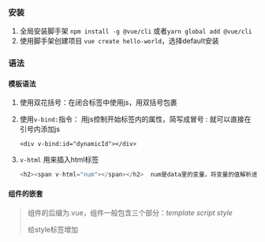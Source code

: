 ### 安装

1. 全局安装脚手架 `npm install -g @vue/cli` 或者`yarn global add @vue/cli`
2. 使用脚手架创建项目 `vue create hello-world`，选择default安装

### 语法

#### 模板语法

1. 使用双花括号：在闭合标签中使用js，用双括号包裹

2. 使用``v-bind:``指令： 用js控制开始标签内的属性，简写成冒号 : 就可以直接在引号内添加js

   `<div v-bind:id="dynamicId"></div>`

3. `v-html` 用来插入html标签

   ```js
   <h2><span v-html="num"></span></h2>  num是data里的变量，将变量的值解析进span标签里
   ```

#### 组件的嵌套

> 组件的后缀为.vue，组件一般包含三个部分：*template* *script* *style*
>
> 给style标签增加<style scoped>属性，css样式只在这个组件生效

在父组件中子组件，在父组件导出对象下添加一个components对象，里面写上导入的名字就可以在template中使用了。

#### 组件的数据data

定义： 直接在默认导出的对象下增加data属性，该属性的值是函数，需要返回一个**对象**

- 三种定义方法：

> ```js
> data(){
>   return{
>     num:10
>   }}
> ```

> ```js
> data:()=>{
>   return{
>     num:10
>   }}
> ```

> ```js
> data:function () {
> 	return{
>   	num:10
> }}
> ```

#### Class绑定

1. 直接使用模版语法判断v-bind

   ```js
   <h2 :class="num?'box-show':'box'">{{num}}</h2>
   ```

2. 对象语法

   ```js
   <h2 :class="{ active: isActive, 'text-danger': hasError }">{{num}}</h2>
   ```

3. 数组语法

   ```js
   <h2 :class="['box',show?'show':'']">{{num}}</h2>
   ```

#### Style绑定

```js
<h3 style="color: red">style</h3> 	默认写法
<h3 :style="`color:${show?'red':'black'}`">style</h3>  带判断的，模板字符串
<h3 :style="{display:show?'block':'none'}">a</h3>			对象语法
//数组语法： 在你数组里面放对象
```

#### 条件渲染

1. 样式控制（none｜block｜flex｜table...） v-show

   ```js
   <h1 v-show="show">Hello!</h1>   反复出现(下拉菜单等)
   ```

2. 结构控制（标签是否存在）v-if

   ```js
   <h1 v-if="show">Hello!</h1>  骨架瓶之类
   <h1 v-else-if="num">Hello!</h1>   v-else-if增加第三个判断
   <h1 v-else>Hello!</h1>  v-else配合v-if使用，保证兄弟级，前后紧跟
   ```

#### 列表渲染 v-for

```js
<ul id="example-1">
  //item这里可以增加index参数，代表索引 (item,index)
  <li v-for="item in items" :key="item.message">  //冒号是v-bind的缩写
    {{ item.message }}
  </li>
</ul>
data: {
    items: [
      { message: 'Foo' },
      { message: 'Bar' }
    ]}
```

#### 事件函数

- 在导出对象下添加`methods`属性，在里面写上事件函数，事件函数只能写成普通函数，只有这里才能使用this(只有普通函数能拿到this)

- 这里面定义的函数不一定都当作事件函数，也可以写普通函数

#### 修改data

1. 直接修改，不用setState之类的，`this.num++`
2. 事件函数要写成普通函数，这样才可以用this
   - 综述： 在template中，直接修改，在script中，使用this.xxx来修改

#### 修改data中的数组

> 有时候数组的更改不能触发视图的更新

- 数据是一个对象，更新时，给对象添加新的属性，不能触发视图的更新（但是数据实际时更新了），解决办法：重新赋值一个新的对象（直接把对象修改了）
- 使用`$set()`方法` $set(obj,"age",10)`添加age=10这一条属性
- 数据是对象数组，给该对象新增属性

#### 事件绑定（监听）

`v-on`，简写@  `@click="函数或者函数内的内容"`

1. 事件绑定的时候可以赋值一个函数，点击的时候函数触发(事件函数要写成普通函数，这样才可以用this)

2. 将执行的函数内的内容直接写到click内，点击的时候执行，一般执行的内容都是简单的修改数据

3. 事件传参： (直接传递)

   - 事件函数传参，直接在函数调用的时候在后面的括号里写上参数（不必像React那样写箭头函数传）；

   - 如果事件函数设置了参数，那么如果事件触发的时候不传递参数 ，那么事件函数接收的第一个参数默认是`event`事件对象；
   - 想传事件对象的话，使用`$event`来传递`@click=add(100,$event)`

#### 表单

>  数据的双向绑定：1. 当用户输入内容时导致视图改变；2. 通过js逻辑处理修改data，导致视图改变

> 表单内的submit提交按钮点击的时候默认会清空表单，需要在事件函数阻止：接收event参数，`event.preventDefault `  另外还有`event.stopPropagation()`阻止事件冒泡

`<input type = "text" :value='value'/>`

1. 写上`@change = 'handleInput'`，change是在失去焦点的时候触发的（不是时实的）

2. ` @input='handleInput'`事件是实时改变的
3. `v-model = 'value'`： 替换监听函数和默认值  **推荐**

#### this指向问题

1. 普通函数的this指的是vue组件，一般在对象里面写普通函数，
2. 箭头函数的this是在函数创建的时候去找

2. 导出的是对象，对象里面写箭头函数会出现问题，找不到this（因为在vue中，是导出对象而不是class）

3. 而React是class组件，里面的this指向就是该组件
   - 综述：在class中，使用箭头函数，在对象中，使用普通函数；

#### 表单的输入绑定

`v-model`  直接使用 v-model 指令，搭配value使用

```js
//复选：  				checkArr是data里的空数组
<label for='vue'>vue</label><input id="vue" value="vue" type="checkbox" v-model="checkArr"/>    <label for='react'>react</label><input id="react" value="react" type="checkbox" v-model="checkArr"/>
 //单选:
  <input type="radio" id="one" value="One" v-model="picked"> //picked为data里的一个属性，默认空
  <label for="one">One</label>
//选择框
  <select v-model="selected"> //selected为一个默认为空的data属性
    <option disabled value="">请选择</option>
    <option>A</option>   //可以增加value属性，这样的话值以value为准
    <option>B</option>
    <option>C</option>
  </select>
```

>  值绑定：修改value的默认内容<input  type="checkbox"  v-model="toggle"  true-value="yes"  false-value="no" >在script中：`// 当选中时 vm.toggle === 'yes' // 当没有选中时 vm.toggle === 'no'`

#### 修饰符

.sync 将props变为双向绑定，可以支持子组件修改父组件prop

##### 事件修饰符 (v-on)

- `.stop` 阻止事件冒泡

- `.prevent` 阻止时间的默认行为（a的跳转，表单的提交）
- `.capture` 颠倒事件触发顺序
- `.self` 只有当event.target 是当前元素自身时触发处理函数，只在自身触发，下级不触发（优于阻止冒泡）
- `.once` 事件只触发一次
- `.passive` 新增的，移动端滑动优化

##### 按键修饰符

> <input v-on:keyup.enter="submit">
>
> <input v-on:keyup.13="submit">  //也可以使用按键码

`.enter` `.tab` `.delete` `.esc` `.space` `.up` `.left`

可以用如下修饰符来实现仅在按下相应按键时才触发鼠标或键盘事件的监听器。

`.ctrl`  `.alt` `.shift` `.meta`

在 Mac 系统键盘上，meta 对应 command 键 (⌘)。在 Windows 系统键盘 meta 对应 Windows 徽标键 (⊞)。

##### v-model 修饰符

- `.lazy` 使用懒惰模式：双向绑定不使用input事件而是使用change事件（不是事实修改的）
- `.number`转换为数字（默认输入的数字是String而不是Number）
- `.trim`删除首尾空格

#### 计算属性

> 由于计算属性存在缓存，不是每一次都会执行，所以比方法好（计算属性是特定的一个属性，不能传参）
>
> 计算属性是依赖缓存的，一个计算属性所依赖的数据发生变化时，才会重新取值，所以只要内容不变，计算属性也就不会跟新；
>
> 使用方法的话，只要数据一发生变化，就会重新调用methods，开销较大

1. 计算属性：将data内的数据进行变形，相当于创建一个新的data

2. 用法： 在导出对象内添加一个新的属性 `computed` 属性（一个对象），该对象下只能添加方法，每一个方法代表一个计算属性；该方法必须设置返回值，返回新的data，该data只读（只能用，不能改），而且不传参，值从data里拿：

   注意：计算属性的名不能和data的名冲突

```js
computed:{
  reveseStr(){
    return this.text.split('').reverse().join('')
  }
}
```

3. 计算属性的setter

> 直接修改计算属性会失败，提示需要给计算属性设置一个setter，把计算属性写成对象类型，里面包含两个属性set和get，

```js
computed:{
  num:{
    get(){					//get获取数据，直接修改计算属性时该计算属性的set会被触发
      return this.num+1
    },
    set(val){				//set用于反向修改，去修改data里的属性(会修改数据源头)
      this.num = val-1
    }
  }
}
```

#### 过滤器

类似过滤器

```js
filters: {   //在导出对象中
  capitalize: function (value) {
    if (!value) return ''
    value = value.toString()
    return value.charAt(0).toUpperCase() + value.slice(1) //将首字母大写
  }}
<!-- 在双花括号中使用 -->
{{ message | capitalize }}
<!-- 在 `v-bind` 中使用 -->
<div v-bind:id="rawId | formatId"></div>
//全局过滤器
Vue.filter('capitalize', function (value) {
  if (!value) return ''
  value = value.toString()
  return value.charAt(0).toUpperCase() + value.slice(1)
})
```



#### 侦听器

`watch:{}`也是导出列表下的一个属性，监听组件内的data或者props变化，从而控制另外的data

```js
watch:{
  num(val){				//这里的num和data里的num同名
    this.num = val
  }
```

当需要在数据变化时执行异步或开销较大的操作时，使用watch。

computed需要写返回值，而异步操作设置返回值不能同步执行，watch只是监听，并不需要写返回值

#### 指令v-

|     指令      | 功能                                                         |               示例               | 备注 | 备注   |
| :-----------: | :----------------------------------------------------------- | :------------------------------: | :--: | ------ |
|    v-bind     | 在template中写vue语法，绑定数据                              |        v-bind:title="msg"        |  ：  |        |
|    v-text     | 更新元素的 textContent                                       |      <h1 v-text='msg'></h1>      |      |        |
|    v-html     | 更新元素的 innerHTML                                         |      <h1 v-html='msg'></h1>      |      |        |
|     v-on      | 绑定事件（可以使用各种修饰符）                               | v-on:click="say('参数', $event)" |  @   |        |
|    v-model    | 在表单元素上创建双向数据绑定                                 | <input type="text" v-model="a"/> |      |        |
|     v-for     | 基于源数据多次渲染元素或模板块                               |                                  |      |        |
| v-if & v-show | v-if：销毁或重建元素  v-show：根据表达式之真假值，切换元素的 display CSS 属性 |               区别               |      |        |
|     v-pre     | 跳过这个元素和它的子元素的编译过程                           |       <p v-pre>{{Arr}}</p>       |      |        |
|    v-once     | 只渲染元素和组件一次。                                       |                                  |      |        |
|    v-cloak    | 这个指令保持在元素上直到关联实例结束编译                     |                                  |      | 还没学 |
|    v-slot     | 插槽，传递children用的                                       |          <a v-slot:msg>          |  #   |        |

v-if从出现到消失的生命周期

v-if从小事到出现的生命周期

v-show不产生生命周期

#### 自定义指令

全局指令

````js
// 注册一个全局自定义指令 `v-focus`
Vue.directive('focus', {
  // 当被绑定的元素插入到 DOM 中时……
  inserted: function (el) {
    // 聚焦元素
    el.focus()}})
````

局部指令

### 数据传递

#### prop

>  当子组件在父组件中展示的时候，可能需要多个相同的子组件，但是内容或者样式不同，此时需要父组件向子组件传递prop，子组件接收之后，根据传过来的数据进行改变

```js
//在导出里增加props属性，该属性是数组的时候:
props: ['title', 'likes', 'isPublished', 'commentIds', 'author']
//是对象的时候:
props: {
  title: String,
  likes: Number,
  isPublished: Boolean,
  commentIds: Array,
  author: Object,
  callback: Function,
  contactsPromise: Promise // or any other constructor
}
//带有默认值的时候：
props:{
    text:{
      default:'默认按钮',
      required:true,   //required必须传参（当然就不需要写上面的默认值了）
      type:String 
     }}
```

#### 自定义事件

> prop 是父组件向子组件传递数据
>
> 自定义事件是父组件向子组件传递函数

接收： 在template中，使用`$emit('事件名','参数')`接收；在script中，使用`this.$emit('事件名')`接收

```js
<Button :text="num" color="red" @add = 'add'/>  //template中
  methods:{   //script中的methods属性中定义方法
    add(){
      this.num++
    }}} //在子组件中接收：
<button :style="{color: color}" @click="$emit('add')">{{text}}</button>
//在methods中，使用this.$emit('add')接收
```

- 在事件函数里（绑定各种事件的函数）可以用事件函数 $event...  必须在绑定的部分才能用，要在methods里使用的话，在上面和下面都传&event
- $emit() 自定义事件传参会存在问题，传多次的时候无法正确获取到参数。因为传递的时候直接将执行了的函数装到另外一个函数里面，所以要在第一次传递的时候就需要传参

综述：父组件给子组件传参，可以使用prop和自定义事件，定义方式不同，用法基本一样。

#### 插槽 slot

`v-slot`简写成`#`

在父组件中使用子组件时向子组件的双闭合标签内传递的参数（类似于React的`children`）

在子组件中使用`<slot></slot>`

假如父组件传递的插槽内容想要在子组件中的不同位置展示，那么就需要定义多个插槽（需要给插槽命名）：

具名插槽 

```js
<template v-slot:msg> //父组件传递 简写成 <template #msg>
    <h3>具名插槽</h3>
</template>
<slot></slot>  //子组件默认接收
<slot name="msg"></slot>   //子组件接收具名插槽
```

#### 动态组件

`keep-alive` 失活的组件将会被缓存,被记住状态

```js
<keep-alive>
  <component v-bind:is="currentTabComponent"></component>
</keep-alive>
//在一个多标签的界面中使用 :is attribute 来切换不同的组件：
<component v-bind:is="currentTabComponent"></component>
在data中： currentTabComponent:'标签名'
在点击事件中，修改currentTabComponen="另外一个标签名"
```

注意：动态组件的is相当于v-if，但是它有缓存

is的用法在脚手架中用不了？？？



### 生命周期

mounted

```js
created(){//实例创建完成，初始化事件和数据完毕}  改数据
mounted() {//初始挂载，在浏览器中出现组件的页面结构}
updated(){//更新data或者prop，并且页面渲染完毕}
```

<img src="https://tva1.sinaimg.cn/large/007S8ZIlgy1gebmnzb4mqj30u023ztaj.jpg" style="zoom:35%;" />

### 动画

Vue 在插入、更新或者移除 DOM 时，提供多种不同方式的应用过渡效果。包括以下工具：

- 在 CSS 过渡和动画中自动应用 class
- 可以配合使用第三方 CSS 动画库，如 Animate.css
- 在过渡钩子函数中使用 JavaScript 直接操作 DOM
- 可以配合使用第三方 JavaScript 动画库，如 Velocity.js

vue内置了translation组件来实现组件的动画过渡和动画效果：

1. 用translation标签包裹动画组件

   ```js
   <transition name="fade">  //加入appear后初始的时候会执行（当然也可以自定义）
     <p v-if="show">hello</p>
   </transition>
   ```

2. 在style里面设置动画

   ```css
   .fade-enter-active, .fade-leave-active { //xxx-enter-active 出现的过程  xxx代表上面的name
     transition: opacity .5s;}
   .fade-enter, .fade-leave-to  {
     opacity: 0;} //xxx-enter出现的第一祯		xxx-enter-to出现结束的最后一帧
   ```

3. 如果元素默认是出现的，则消失的第一祯和出现的最后一帧不需要再写了；

   反之，如果默认消失，则出现的第一祯和消失的最后一帧不需要设置。

4. 动画

   ```css
   .bounce-enter-active {
    animation: bounce-in .5s;}//:duration="{ enter: 500, leave: 800 }"可以在template里设置时间
   .bounce-leave-active {
     animation: bounce-in .5s reverse;}  //reverse 反向
   @keyframes bounce-in {
     0% {transform: scale(0);}
     50% {transform: scale(1.5);}
     100% {transform: scale(1);}}
   ```

### 获取焦点（补全）

- `$nextTick`用来知道什么时候DOM更新完成
- 通过ref获取真实DOM节点
- 获取焦点的时候用settimeout 0 来改成异步的

- document.activrElement   激活状态下的元素，例如选中的checkbox，获得焦点的input

### Axios请求

vue引入组件的三种方式：

1. 在否个组件中引入并使用

2. 使用vue.use方法将该插件当成全局插件，在每个组件中都能用（在main.js）中使用

   ```js
   npm i axios vue-axios  //装包
   import axios from 'axios';  //在main.js中导入并设置为全局
   import Vueaxios from 'vue-axios'
   Vue.use(Vueaxios,axios) //设置为全局
   this.axios.get(api).then((response) => { //在组件中使用
     console.log(response.data)})
   ```

3. 假如导入的第三方插件不是组件形式的，可以使用Vue.prototype将该插件定义成全局变量（在main.js中），`Vue.prototype.axios=axios`在组件内可以使用this.xxx来访问

> 使用axios发送请求  还有vue-axios

在created生命周期发送请求拿数据

并发请求，使用`axios.all`和`spread`来解决

```js
axios.all([searchTopic(), searchs()])
  .then(axios.spread(function (allSearchTopic, allSearchs) { //可以用箭头函数
    debugger//打印可以拿到所有的返回值
    allSearchTopic == 方法一的返回值
    allSearchs == 方法二的返回值
  }));
```

判断输入内容发送请求，使用`if(Val.trim()){...}`来请求

- 空对象使用null来定义，空数组用[]来定义，用.length来判断是否为空

### 路由

> 使用vue-router 

1. 安装： `npm install vue-router`

2. 创建路由：

```js
import Vue from 'vue'
import VueRouter from 'vue-router'
Vue.use(VueRouter)
1. 定义
const routes=[
  {path:'/',component:PostList},
  {path:'/post',component:Post}
]
2. 实例化
const router = new VueRouter({ //可以添加路由模式
  routes,
  mode:'history' 	//默认为hash模式
})
export default router  //注意：导出的名字为router，不然在main.js中使用的时候需要用router:xxx
3. 挂载在main.js中
const app = new Vue({
  router
}).$mount('#app')
```

3. 使用路由：

- 展示路由页面需要`router-view`来展示使用<router-view></router-view>来展示

- 使用<router-link to="/foo">Go </router-link> 来实现跳转
  - `router-link`是包含匹配，可以加exact变为严格匹配
  - `active-class` 链接和地址栏匹配时候激活的样式
  - `exact-active-class` 链接被精准匹配时激活的样式

- 动态路由：`{path:'/post/:id',component:Post},`用冒号区分

- 获取地址栏信息 由于路由已经是全局配置了，所以用`this.$route`获取当前页面路由信息

- 路由默认的匹配是严格匹配，只能匹配一个，所以需要用到嵌套路由：

```html
to的内容也可以写成一个对象
<router-link :to="'home'">Home</router-link>  //普通写法
<!-- 命名的路由 -->
<router-link :to="{ name: 'user', params: { userId: 123 }}">User</router-link>
<!-- 带查询参数，下面的结果为 /register?plan=private -->
<router-link :to="{ path: 'register', query: { plan: 'private' }}"
  >Register</router-link
>
```

- 路由嵌套：子页面需要在父级页面对象内设置，使用`children`属性来设置，这是一个数组，里面包含对象，最后需要在父页面的页面结构中设置在哪里显示，使用`router-view`

- 404 ，使用*来匹配所有页面，
- 返回：` <button @click="$router.back()">back</button>` 同样，push也在$router中proto的push里

### ElementUI

1. 安装：`npm i element-ui`但是现在使用的是`vue add element`选择按需导入

2. 按需加载原理：在`bable.config.js`中配置了按需引入，在plugs文件夹下`element.js`中全局配置了。

3. 图形化界面安装 `vue ui`默认在8000端口打开，

4. 动画：

   - 动画的执行是异步的，要在刷新以后第一次执行动画，在mounted周期里面写上settimeout改成异步
   - 或者使用`setInterval`来生成。`setInterval`的使用：const一个变量等于setInterval函数，在函数里判断停止条件，使用`clearInterval(const的变量)`跳出计数器

5. 自定义主题：在线配置，然后下载zip包，解压以后是一个theme文件夹，放大src文件夹下，在

   如果是搭配 `babel-plugin-component` 一起使用，只需要修改 `.babelrc` 的配置，指定 `styleLibraryName` 路径为自定义主题相对于 `.babelrc` 的路径，注意要加 `~`。

   ```json
   {
     "plugins": [
       [
         "component",
         {
           "libraryName": "element-ui",
           "styleLibraryName": "~theme"
         }
       ]
     ]
   }
   ```

### 混入Mixin

全局：注册以后每个组件都使用

局部：需要的时候在导出中定义： mixin:[xxx]



指令传参

混入 (mixin) 提供了一种非常灵活的方式，来分发 Vue 组件中的可复用功能。一个混入对象可以包含任意组件选项。当组件使用混入对象时，所有混入对象的选项将被“混合”进入该组件本身的选项。



注意：mixin并不是全局的，当导入mixin以后，里面的内容作用域仅在这个组件，修改了以后导入其他组件的内容并不会改变。



用来做登录认证

### 组件注册

在模块系统下（clil搭建的环境）：

````js
 name: 'HelloWorld',  //局部注册：
components: {   
    HelloWorld
  }
//在main.js中（也可以新建个js，专门用来注册）
Vue.component("name",被注册组件) //全局注册  name表示使用组件时的标签名
````



### 其他

移动端事件：

原生：`ontouchstart` `ontouchend` `ontouchmove` `ontouchcancle`

### vuex

每一个 Vuex 应用的核心就是 store（仓库）。“store”基本上就是一个容器，它包含着你的应用中大部分的**状态 (state)**。

改变 store 中的状态的唯一途径就是显式地**提交 (commit) mutation**。

过程：

创建store：导入vue和vuex，然后`Vue.use(Vuex)`

最后在根结点注入store，把store的所有内容加入页面

```vue
const store = new Vue.Store({
	state:{
		count:0
},
	mutations:{   //提供修改state的方法
	add(state){
		state.count++
}
}
})
```

导出：` export default store`

在main.js中全局使用 store:store

在子组件中使用数据： this.$store.state

在子组件中使用方法： $store.commit('add')

`mapState`辅助函数

当一个组件需要获取多个状态的时候，将这些状态都声明为计算属性会有些重复和冗余。为了解决这个问题，我们可以使用 `mapState` 辅助函数帮助我们生成计算属性，让你少按几次键：

```js
import { mapState } from 'vuex'  //导入

export default {
  computed: mapState({
    //1. 箭头函数可使代码更简练
    count: state => state.count,
    //2. 简写 传字符串参数 'count' 等同于 `state => state.count`
    countAlias: 'count',
    //3/ 普通函数，为了能够使用 `this` 获取局部状态，必须使用常规函数
    countPlusLocalState (state) {
      return state.count + this.localCount
    }
  })
}
```

  当映射的计算属性的名称与 state 的子节点名称相同时，我们也可以给 `mapState` 传一个字符串数组。

```js
computed: mapState([     //写成数组（全都是第二种写法的简写）
  // 4. 	映射 this.count 为 store.state.count
  'count'
]) 
```

当本组件也需要用到加计算属性computed的时候，使用**对象展开运算符**，因为mapState函数返回的是一个对象

```js
computed: {
  localComputed () { /* ... */ },
  // 使用对象展开运算符将此对象混入到外部对象中
  ...mapState({
    // ...
  })
}
```

#### Mutation

##### 提交载荷（Payload）

在大多数情况下，载荷应该是一个对象，这样可以包含多个字段并且记录的 mutation 会更易读：

```js
// ...
mutations: {
  increment (state, payload) {
    state.count += payload.amount
  }
}
store.commit('increment', {
  amount: 10
})
```

##### 对象风格的提交方式

Mutation必须是同步的，异步不能写在mutation里面